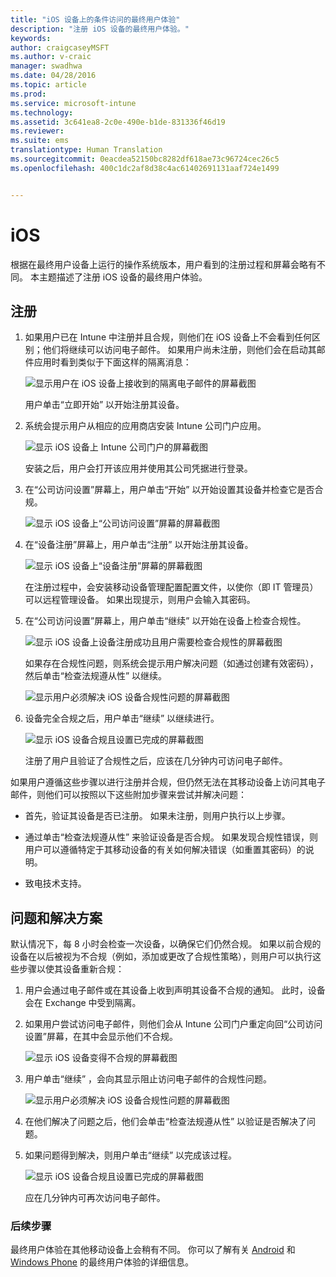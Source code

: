 ```yaml
---
title: "iOS 设备上的条件访问的最终用户体验"
description: "注册 iOS 设备的最终用户体验。"
keywords: 
author: craigcaseyMSFT
ms.author: v-craic
manager: swadhwa
ms.date: 04/28/2016
ms.topic: article
ms.prod: 
ms.service: microsoft-intune
ms.technology: 
ms.assetid: 3c641ea8-2c0e-490e-b1de-831336f46d19
ms.reviewer: 
ms.suite: ems
translationtype: Human Translation
ms.sourcegitcommit: 0eacdea52150bc8282df618ae73c96724cec26c5
ms.openlocfilehash: 400c1dc2af8d38c4ac61402691131aaf724e1499


---
```


# iOS

根据在最终用户设备上运行的操作系统版本，用户看到的注册过程和屏幕会略有不同。 本主题描述了注册 iOS 设备的最终用户体验。

## 注册

1.  如果用户已在 Intune 中注册并且合规，则他们在 iOS 设备上不会看到任何区别；他们将继续可以访问电子邮件。 如果用户尚未注册，则他们会在启动其邮件应用时看到类似于下面这样的隔离消息：

    ![显示用户在 iOS 设备上接收到的隔离电子邮件的屏幕截图](./media/ProtectEmail/EUX-iOS-Get-Started.PNG)

    用户单击“立即开始”  以开始注册其设备。

2.  系统会提示用户从相应的应用商店安装 Intune 公司门户应用。

    ![显示 iOS 设备上 Intune 公司门户的屏幕截图](./media/ProtectEmail/EUX-iOS-intune-Company-Portal.png)

    安装之后，用户会打开该应用并使用其公司凭据进行登录。

3.  在“公司访问设置”屏幕上，用户单击“开始”  以开始设置其设备并检查它是否合规。

    ![显示 iOS 设备上“公司访问设置”屏幕的屏幕截图](./media/ProtectEmail/EUX-iOS-company-AccessSetup.png)

4.  在“设备注册”屏幕上，用户单击“注册”  以开始注册其设备。

    ![显示 iOS 设备上“设备注册”屏幕的屏幕截图](./media/ProtectEmail/EUX-iOS-device-Enrollment.png)

    在注册过程中，会安装移动设备管理配置配置文件，以使你（即 IT 管理员）可以远程管理设备。 如果出现提示，则用户会输入其密码。

5.  在“公司访问设置”屏幕上，用户单击“继续”  以开始在设备上检查合规性。

    ![显示 iOS 设备上设备注册成功且用户需要检查合规性的屏幕截图](./media/ProtectEmail/EUX-iOS-device-Compliance-Check.png)

    如果存在合规性问题，则系统会提示用户解决问题（如通过创建有效密码），然后单击“检查法规遵从性”  以继续。

    ![显示用户必须解决 iOS 设备合规性问题的屏幕截图](./media/ProtectEmail/EUX-iOS-check-Compliance.png)

6.  设备完全合规之后，用户单击“继续”  以继续进行。

    ![显示 iOS 设备合规且设置已完成的屏幕截图](./media/ProtectEmail/EUX-iOS-compliance-Check-Completed.png)

    注册了用户且验证了合规性之后，应该在几分钟内可访问电子邮件。

如果用户遵循这些步骤以进行注册并合规，但仍然无法在其移动设备上访问其电子邮件，则他们可以按照以下这些附加步骤来尝试并解决问题：

-   首先，验证其设备是否已注册。 如果未注册，则用户执行以上步骤。

-   通过单击“检查法规遵从性” 来验证设备是否合规。 如果发现合规性错误，则用户可以遵循特定于其移动设备的有关如何解决错误（如重置其密码）的说明。

-   致电技术支持。

## 问题和解决方案
默认情况下，每 8 小时会检查一次设备，以确保它们仍然合规。 如果以前合规的设备在以后被视为不合规（例如，添加或更改了合规性策略），则用户可以执行这些步骤以使其设备重新合规：

1.  用户会通过电子邮件或在其设备上收到声明其设备不合规的通知。 此时，设备会在 Exchange 中受到隔离。

2.  如果用户尝试访问电子邮件，则他们会从 Intune 公司门户重定向回“公司访问设置”屏幕，在其中会显示他们不合规。

    ![显示 iOS 设备变得不合规的屏幕截图](./media/ProtectEmail/EUX-iOS-fallOut-Compliance.png)

3.  用户单击“继续”  ，会向其显示阻止访问电子邮件的合规性问题。

    ![显示用户必须解决 iOS 设备合规性问题的屏幕截图](./media/ProtectEmail/EUX-iOS-check-Compliance.png)

4.  在他们解决了问题之后，他们会单击“检查法规遵从性”  以验证是否解决了问题。

5.  如果问题得到解决，则用户单击“继续”  以完成该过程。

    ![显示 iOS 设备合规且设置已完成的屏幕截图](./media/ProtectEmail/EUX-iOS-compliance-Check-Completed.png)

    应在几分钟内可再次访问电子邮件。

### 后续步骤
最终用户体验在其他移动设备上会稍有不同。 你可以了解有关 [Android](end-user-experience-conditional-access-android.md) 和 [Windows Phone](end-user-experience-conditional-access-winphone.md) 的最终用户体验的详细信息。



<!--HONumber=Nov16_HO2-->


